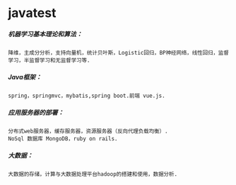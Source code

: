 # javatest
##### 机器学习基本理论和算法：

	降维，主成分分析，支持向量机，统计贝叶斯，Logistic回归，BP神经网络，线性回归，监督学习，半监督学习和无监督学习等.

##### Java框架： 
	spring，springmvc，mybatis,spring boot.前端 vue.js.
##### 应用服务器的部署：
	分布式web服务器，缓存服务器，资源服务器（反向代理负载均衡）.
	NoSql 数据库 MongoDB，ruby on rails.
##### 大数据：
	大数据的存储，计算与大数据处理平台hadoop的搭建和使用，数据分析.

